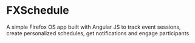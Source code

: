 # FXSchedule
A simple Firefox OS app built with Angular JS to track event sessions, create personalized schedules, get notifications and engage participants
